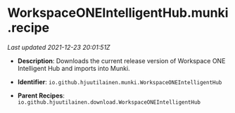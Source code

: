 # WorkspaceONEIntelligentHub.munki.recipe

_Last updated 2021-12-23 20:01:51Z_

- **Description**: Downloads the current release version of Workspace ONE Intelligent Hub and imports into Munki.

- **Identifier**: `io.github.hjuutilainen.munki.WorkspaceONEIntelligentHub`

- **Parent Recipes**: `io.github.hjuutilainen.download.WorkspaceONEIntelligentHub`
